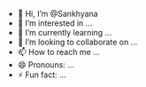 - 👋 Hi, I’m @Sankhyana
- 👀 I’m interested in ...
- 🌱 I’m currently learning ...
- 💞️ I’m looking to collaborate on ...
- 📫 How to reach me ...
- 😄 Pronouns: ...
- ⚡ Fun fact: ...

<!---
Sankhyana/Sankhyana is a ✨ special ✨ repository because its `README.md` (this file) appears on your GitHub profile.
You can click the Preview link to take a look at your changes.
--->
